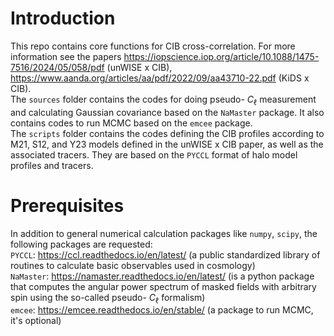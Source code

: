 # Introduction
This repo contains core functions for CIB cross-correlation. For more information see the papers https://iopscience.iop.org/article/10.1088/1475-7516/2024/05/058/pdf (unWISE x CIB), https://www.aanda.org/articles/aa/pdf/2022/09/aa43710-22.pdf (KiDS x CIB).\
The `sources` folder contains the codes for doing pseudo- $C_{\ell}$ measurement and calculating Gaussian covariance based on the `NaMaster` package. It also contains codes to run MCMC based on the `emcee` package.\
The `scripts` folder contains the codes defining the CIB profiles according to M21, S12, and Y23 models defined in the unWISE x CIB paper, as well as the associated tracers. They are based on the `PYCCL` format of halo model profiles and tracers.

# Prerequisites
In addition to general numerical calculation packages like `numpy`, `scipy`, the following packages are requested: \
`PYCCL`: https://ccl.readthedocs.io/en/latest/ (a public standardized library of routines to calculate basic observables used in cosmology)\
`NaMaster`: https://namaster.readthedocs.io/en/latest/ (is a python package that computes the angular power spectrum of masked fields with arbitrary spin using the so-called pseudo- $C_{\ell}$ formalism)\
`emcee`: https://emcee.readthedocs.io/en/stable/ (a package to run MCMC, it's optional)
